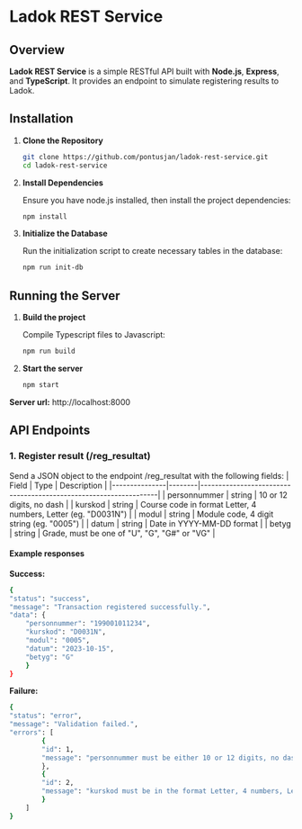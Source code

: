 # Ladok REST Service

## Overview

**Ladok REST Service** is a simple RESTful API built with **Node.js**, **Express**, and **TypeScript**. It provides an endpoint to simulate registering results to Ladok.

## Installation

1. **Clone the Repository**

   ```bash
   git clone https://github.com/pontusjan/ladok-rest-service.git
   cd ladok-rest-service
   ```

2. **Install Dependencies**

    Ensure you have node.js installed, then install the project dependencies:
    ```bash
    npm install
    ```

3. **Initialize the Database**

    Run the initialization script to create necessary tables in the database:
    ```bash
    npm run init-db
    ```

## Running the Server

1. **Build the project**

    Compile Typescript files to Javascript:
    ```bash
    npm run build
    ```

2. **Start the server**

    ```bash
    npm start
    ```

**Server url:** http://localhost:8000

## API Endpoints

### 1. Register result (/reg_resultat)

Send a JSON object to the endpoint /reg_resultat with the following fields:
| Field         | Type   | Description                                                      |
|---------------|--------|------------------------------------------------------------------|
| personnummer  | string | 10 or 12 digits, no dash                                         |
| kurskod       | string | Course code in format Letter, 4 numbers, Letter (eg. "D0031N")   |
| modul         | string | Module code, 4 digit string (eg. "0005")                         |
| datum         | string | Date in YYYY-MM-DD format                                        |
| betyg         | string | Grade, must be one of "U", "G", "G#" or "VG"                     |


#### Example responses

**Success:**
```bash
{
"status": "success",
"message": "Transaction registered successfully.",
"data": {
    "personnummer": "199001011234",
    "kurskod": "D0031N",
    "modul": "0005",
    "datum": "2023-10-15",
    "betyg": "G"
    }
}
```

**Failure:**
```bash
{
"status": "error",
"message": "Validation failed.",
"errors": [
        {
        "id": 1,
        "message": "personnummer must be either 10 or 12 digits, no dash."
        },
        {
        "id": 2,
        "message": "kurskod must be in the format Letter, 4 numbers, Letter (e.g., \"D0031N\")."
        }
    ]
}
```
